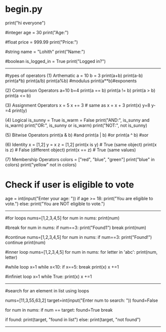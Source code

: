 # begin.py
print("hi everyone")

#integer
age = 30
print("Age:")

#float
price = 999.99
print("Price:")

#string
name = "Lohith"
print("Name:")

#boolean
is_logged_in = True
print("Logged in?")

-----------------------------------------------------------------------------------------------------------------------------------------------------------------------------

#types of operators
    (1) Arthematic
a = 10
b = 3
print(a+b)
print(a-b)
print(a*b)
print(a/b)
print(a%b) #modulus
print(a**b)#exponents


  (2) Comparison Operators
a=10
b=4
print(a == b)
print(a != b)
print(a > b)
print(a <= b)


  (3) Assignment Operators
x = 5
x += 3  # same as x = x + 3
print(x)
y=8
y-=4
print(y)


  (4) Logical
is_sunny = True
is_warm = False
print("AND:", is_sunny and is_warm)
print("OR:", is_sunny or is_warm)
print("NOT:", not is_sunny)


  (5) Bitwise Operators
print(a & b) #and
print(a | b) #or
print(a ^ b) #xor


   (6) Identity
x = [1,2]
y = x
z = [1,2]
print(x is y)     # True (same object)
print(x is z)     # False (different object)
print(x == z)     # True (same values)


  (7)  Membership Operators
colors = ["red", "blue", "green"]
print("blue" in colors)
print("yellow" not in colors)




# Check if user is eligible to vote
age = int(input("Enter your age: "))
if age >= 18:
    print("You are eligible to vote.")
else:
    print("You are NOT eligible to vote.")


-----------------------------------------------------------------------------------------------------------------------------------------------------------------------------


#for loops
nums=[1,2,3,4,5]
for num in nums:
    print(num)
    
#break
for num in nums:
    if num==3:
        print("Found1")
        break
    print(num)

#continue
nums=[1,2,3,4,5]
for num in nums:
    if num==3:
        print("Found!")
        continue
    print(num)
    

#inner loop
nums=[1,2,3,4,5]
for num in nums:
    for letter in 'abc':
        print(num, letter)

#while loop
x=1
while x<10:
    if x==5:
        break
    print(x)
    x +=1

 #infiniet loop
x=1
while True:
    print(x)
    x +=1

-----------------------------------------------------------------------------------------------------------------------------------------------------------------------------


#search for an element in list using loops

nums=[11,3,55,63,2]
target=int(input("Enter num to search: "))
found=False

for num in nums:
    if num == target:
        found=True
        break

if found:
    print(target, "found in list")
else:
    print(target, "not found")

-----------------------------------------------------------------------------------------------------------------------------------------------------------------------------

